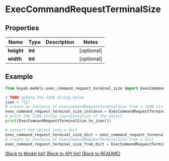# ExecCommandRequestTerminalSize


## Properties

Name | Type | Description | Notes
------------ | ------------- | ------------- | -------------
**height** | **int** |  | [optional] 
**width** | **int** |  | [optional] 

## Example

```python
from koyeb.models.exec_command_request_terminal_size import ExecCommandRequestTerminalSize

# TODO update the JSON string below
json = "{}"
# create an instance of ExecCommandRequestTerminalSize from a JSON string
exec_command_request_terminal_size_instance = ExecCommandRequestTerminalSize.from_json(json)
# print the JSON string representation of the object
print(ExecCommandRequestTerminalSize.to_json())

# convert the object into a dict
exec_command_request_terminal_size_dict = exec_command_request_terminal_size_instance.to_dict()
# create an instance of ExecCommandRequestTerminalSize from a dict
exec_command_request_terminal_size_from_dict = ExecCommandRequestTerminalSize.from_dict(exec_command_request_terminal_size_dict)
```
[[Back to Model list]](../README.md#documentation-for-models) [[Back to API list]](../README.md#documentation-for-api-endpoints) [[Back to README]](../README.md)


